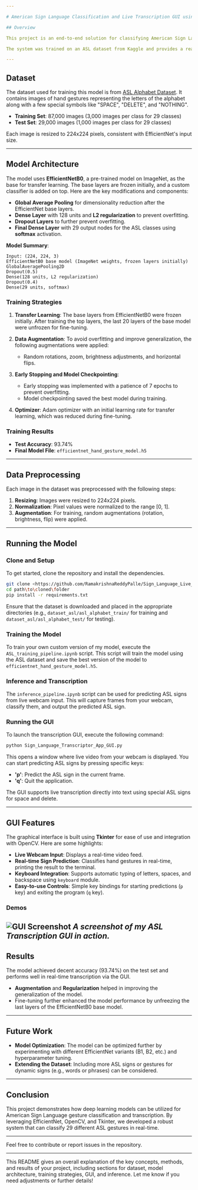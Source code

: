 ```yaml
---

# American Sign Language Classification and Live Transcription GUI using EfficientNet, OpenCV, and Tkinter

## Overview

This project is an end-to-end solution for classifying American Sign Language (ASL) gestures and providing real-time transcription. It utilizes **EfficientNet** for gesture classification and employs **OpenCV** for live video capture, and **Tkinter** to create a GUI-based transcription system.

The system was trained on an ASL dataset from Kaggle and provides a real-time transcription interface using the computer’s webcam. The model classifies 29 ASL signs, including all the alphabet letters and special signs like "SPACE", "DELETE", and "NOTHING".

---
```


## Dataset

The dataset used for training this model is from [ASL Alphabet Dataset](https://www.kaggle.com/datasets/grassknoted/asl-alphabet). It contains images of hand gestures representing the letters of the alphabet along with a few special symbols like "SPACE", "DELETE", and "NOTHING". 

- **Training Set**: 87,000 images (3,000 images per class for 29 classes)
- **Test Set**: 29,000 images (1,000 images per class for 29 classes)

Each image is resized to 224x224 pixels, consistent with EfficientNet's input size.

---

## Model Architecture

The model uses **EfficientNetB0**, a pre-trained model on ImageNet, as the base for transfer learning. The base layers are frozen initially, and a custom classifier is added on top. Here are the key modifications and components:

- **Global Average Pooling** for dimensionality reduction after the EfficientNet base layers.
- **Dense Layer** with 128 units and **L2 regularization** to prevent overfitting.
- **Dropout Layers** to further prevent overfitting.
- **Final Dense Layer** with 29 output nodes for the ASL classes using **softmax** activation.

**Model Summary**:

```text
Input: (224, 224, 3)
EfficientNetB0 base model (ImageNet weights, frozen layers initially)
GlobalAveragePooling2D
Dropout(0.5)
Dense(128 units, L2 regularization)
Dropout(0.4)
Dense(29 units, softmax)
```

### Training Strategies

1. **Transfer Learning**: The base layers from EfficientNetB0 were frozen initially. After training the top layers, the last 20 layers of the base model were unfrozen for fine-tuning.
2. **Data Augmentation**: To avoid overfitting and improve generalization, the following augmentations were applied:
   - Random rotations, zoom, brightness adjustments, and horizontal flips.
3. **Early Stopping and Model Checkpointing**: 
   - Early stopping was implemented with a patience of 7 epochs to prevent overfitting.
   - Model checkpointing saved the best model during training.
   
4. **Optimizer**: Adam optimizer with an initial learning rate for transfer learning, which was reduced during fine-tuning.

### Training Results

- **Test Accuracy**: 93.74%
- **Final Model File**: `efficientnet_hand_gesture_model.h5`

---

## Data Preprocessing

Each image in the dataset was preprocessed with the following steps:

1. **Resizing**: Images were resized to 224x224 pixels.
2. **Normalization**: Pixel values were normalized to the range [0, 1].
3. **Augmentation**: For training, random augmentations (rotation, brightness, flip) were applied.

---

## Running the Model

### Clone and Setup

To get started, clone the repository and install the dependencies.

```bash
git clone <https://github.com/RamakrishnaReddyPalle/Sign_Language_Live_Transcription_GUI.git>
cd path\to\cloned\folder
pip install -r requirements.txt
```

Ensure that the dataset is downloaded and placed in the appropriate directories (e.g., `dataset_asl/asl_alphabet_train/` for training and `dataset_asl/asl_alphabet_test/` for testing).

### Training the Model

To train your own custom version of my model, execute the `ASL_training_pipeline.ipynb` script.
This script will train the model using the ASL dataset and save the best version of the model to `efficientnet_hand_gesture_model.h5`.

### Inference and Transcription

The `inference_pipeline.ipynb` script can be used for predicting ASL signs from live webcam input.
This will capture frames from your webcam, classify them, and output the predicted ASL sign.

### Running the GUI

To launch the transcription GUI, execute the following command:

```bash
python Sign_Language_Transcriptor_App_GUI.py
```

This opens a window where live video from your webcam is displayed. You can start predicting ASL signs by pressing specific keys:

- **'p'**: Predict the ASL sign in the current frame.
- **'q'**: Quit the application.

The GUI supports live transcription directly into text using special ASL signs for space and delete.

---

## GUI Features

The graphical interface is built using **Tkinter** for ease of use and integration with OpenCV. Here are some highlights:

- **Live Webcam Input**: Displays a real-time video feed.
- **Real-time Sign Prediction**: Classifies hand gestures in real-time, printing the result to the terminal.
- **Keyboard Integration**: Supports automatic typing of letters, spaces, and backspace using `keyboard` module.
- **Easy-to-use Controls**: Simple key bindings for starting predictions (`p` key) and exiting the program (`q` key).

###  Demos

![GUI Screenshot](path_to_screenshot)
*A screenshot of my ASL Transcription GUI in action.*
---

## Results

The model achieved decent accuracy (93.74%) on the test set and performs well in real-time transcription via the GUI.

- **Augmentation** and **Regularization** helped in improving the generalization of the model.
- Fine-tuning further enhanced the model performance by unfreezing the last layers of the EfficientNetB0 base model.

---

## Future Work

- **Model Optimization**: The model can be optimized further by experimenting with different EfficientNet variants (B1, B2, etc.) and hyperparameter tuning.
- **Extending the Dataset**: Including more ASL signs or gestures for dynamic signs (e.g., words or phrases) can be considered.

---

## Conclusion

This project demonstrates how deep learning models can be utilized for American Sign Language gesture classification and transcription. By leveraging EfficientNet, OpenCV, and Tkinter, we developed a robust system that can classify 29 different ASL gestures in real-time.

---

Feel free to contribute or report issues in the repository.

---

This README gives an overall explanation of the key concepts, methods, and results of your project, including sections for dataset, model architecture, training strategies, GUI, and inference. Let me know if you need adjustments or further details!
